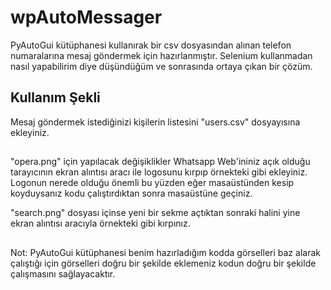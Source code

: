 # wpAutoMessager
PyAutoGui kütüphanesi kullanırak bir csv dosyasından alınan telefon numaralarına mesaj göndermek için hazırlanmıştır. Selenium kullanmadan nasıl yapabilirim diye düşündüğüm ve sonrasında ortaya çıkan bir çözüm. 

Kullanım Şekli
-------------
Mesaj göndermek istediğinizi kişilerin listesini "users.csv" dosyayısına ekleyiniz.
##
"opera.png" için yapılacak değişiklikler
Whatsapp Web'ininiz açık olduğu tarayıcının ekran alıntısı aracı ile logosunu kırpıp örnekteki gibi ekleyiniz. Logonun nerede olduğu önemli bu yüzden eğer masaüstünden kesip koyduysanız kodu çalıştırdıktan sonra masaüstüne geçiniz. 

"search.png" dosyası içinse yeni bir sekme açtıktan sonraki halini yine ekran alıntısı aracıyla örnekteki gibi kırpınız. 
##
Not: PyAutoGui kütüphanesi benim hazırladığım kodda görselleri baz alarak çalıştığı için görselleri doğru bir şekilde eklemeniz kodun doğru bir şekilde çalışmasını sağlayacaktır. 
